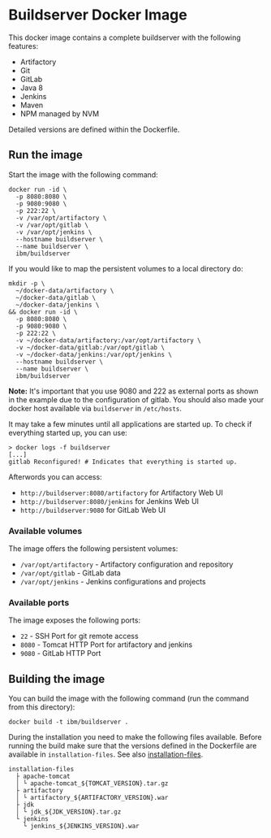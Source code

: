 # Buildserver Docker Image

This docker image contains a complete buildserver with the following features:

* Artifactory
* Git
* GitLab
* Java 8
* Jenkins
* Maven
* NPM managed by NVM

Detailed versions are defined within the Dockerfile.

## Run the image

Start the image with the following command:

```
docker run -id \
  -p 8080:8080 \
  -p 9080:9080 \
  -p 222:22 \
  -v /var/opt/artifactory \
  -v /var/opt/gitlab \
  -v /var/opt/jenkins \
  --hostname buildserver \
  --name buildserver \
  ibm/buildserver
```

If you would like to map the persistent volumes to a local directory do:

```
mkdir -p \
  ~/docker-data/artifactory \
  ~/docker-data/gitlab \
  ~/docker-data/jenkins \
&& docker run -id \
  -p 8080:8080 \
  -p 9080:9080 \
  -p 222:22 \
  -v ~/docker-data/artifactory:/var/opt/artifactory \
  -v ~/docker-data/gitlab:/var/opt/gitlab \
  -v ~/docker-data/jenkins:/var/opt/jenkins \
  --hostname buildserver \
  --name buildserver \
  ibm/buildserver
```

**Note:** It's important that you use 9080 and 222 as external ports as shown in the example due to the configuration of gitlab. You should also made your docker host available via `buildserver` in `/etc/hosts`.

It may take a few minutes until all applications are started up. To check if everything started up, you can use:

```
> docker logs -f buildserver
[...]
gitlab Reconfigured! # Indicates that everything is started up.
```

Afterwords you can access:

* `http://buildserver:8080/artifactory` for Artifactory Web UI
* `http://buildserver:8080/jenkins` for Jenkins Web UI
* `http://buildserver:9080` for GitLab Web UI

### Available volumes

The image offers the following persistent volumes:

* `/var/opt/artifactory` - Artifactory configuration and repository
* `/var/opt/gitlab` - GitLab data
* `/var/opt/jenkins` - Jenkins configurations and projects

### Available ports

The image exposes the following ports:

* `22` - SSH Port for git remote access
* `8080` - Tomcat HTTP Port for artifactory and jenkins
* `9080` - GitLab HTTP Port

## Building the image

You can build the image with the following command (run the command from this directory):

```
docker build -t ibm/buildserver .
```

During the installation you need to make the following files available. Before running the build make sure that the versions defined in the Dockerfile are available in `installation-files`. See also [installation-files](../installation-files).

```
installation-files
  ├ apache-tomcat
  │ └ apache-tomcat_${TOMCAT_VERSION}.tar.gz
  ├ artifactory
  │ └ artifactory_${ARTIFACTORY_VERSION}.war
  ├ jdk
  │ └ jdk_${JDK_VERSION}.tar.gz
  └ jenkins
    └ jenkins_${JENKINS_VERSION}.war
```

